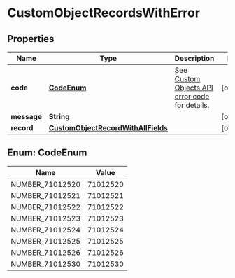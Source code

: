 

# CustomObjectRecordsWithError


## Properties

| Name | Type | Description | Notes |
|------------ | ------------- | ------------- | -------------|
|**code** | [**CodeEnum**](#CodeEnum) | See [Custom Objects API error code](https://knowledgecenter.zuora.com/Central_Platform/Custom_Objects/Z_Custom_Objects_API#Custom_Objects_API_error_code) for details.  |  [optional] |
|**message** | **String** |  |  [optional] |
|**record** | [**CustomObjectRecordWithAllFields**](CustomObjectRecordWithAllFields.md) |  |  [optional] |



## Enum: CodeEnum

| Name | Value |
|---- | -----|
| NUMBER_71012520 | 71012520 |
| NUMBER_71012521 | 71012521 |
| NUMBER_71012522 | 71012522 |
| NUMBER_71012523 | 71012523 |
| NUMBER_71012524 | 71012524 |
| NUMBER_71012525 | 71012525 |
| NUMBER_71012526 | 71012526 |
| NUMBER_71012530 | 71012530 |



